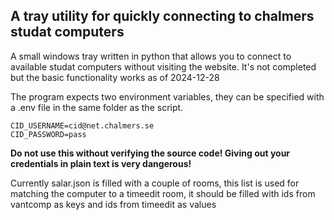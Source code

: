 ## A tray utility for quickly connecting to chalmers studat computers

A small windows tray written in python that allows you to connect to available studat computers without visiting the website.
It's not completed but the basic functionality works as of 2024-12-28

The program expects two environment variables, they can be specified with a .env file in the same folder as the script.
```
CID_USERNAME=cid@net.chalmers.se
CID_PASSWORD=pass
```

**Do not use this without verifying the source code! Giving out your credentials in plain text is very dangerous!**

Currently salar.json is filled with a couple of rooms, this list is used for matching the computer to a timeedit room, it should be filled with ids from vantcomp as keys and ids from timeedit as values
